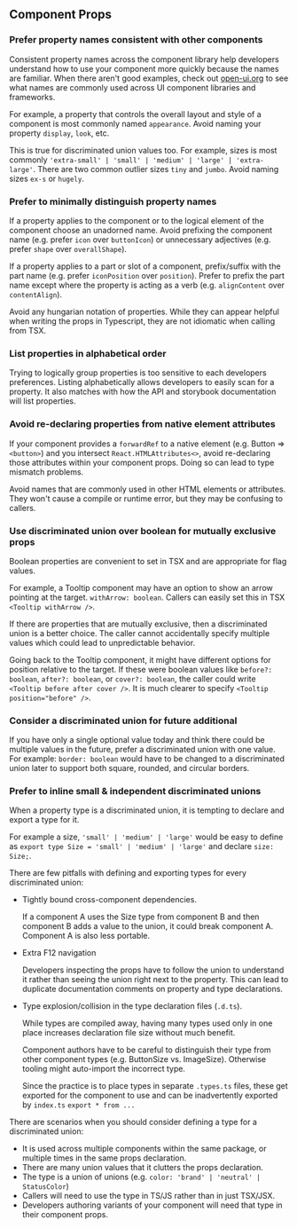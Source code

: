 ## Component Props

### Prefer property names consistent with other components

Consistent property names across the component library help developers understand how to use your component more quickly because the names are familiar. When there aren't good examples, check out [open-ui.org](https://open-ui.org/) to see what names are commonly used across UI component libraries and frameworks.

For example, a property that controls the overall layout and style of a component is most commonly named `appearance`. Avoid naming your property `display`, `look`, etc.

This is true for discriminated union values too. For example, sizes is most commonly `'extra-small' | 'small' | 'medium' | 'large' | 'extra-large'`. There are two common outlier sizes `tiny` and `jumbo`. Avoid naming sizes `ex-s` or `hugely`.

### Prefer to minimally distinguish property names

If a property applies to the component or to the logical element of the component choose an unadorned name. Avoid prefixing the component name (e.g. prefer `icon` over `buttonIcon`) or unnecessary adjectives (e.g. prefer `shape` over `overallShape`).

If a property applies to a part or slot of a component, prefix/suffix with the part name (e.g. prefer `iconPosition` over `position`). Prefer to prefix the part name except where the property is acting as a verb (e.g. `alignContent` over `contentAlign`).

Avoid any hungarian notation of properties. While they can appear helpful when writing the props in Typescript, they are not idiomatic when calling from TSX.

### List properties in alphabetical order

Trying to logically group properties is too sensitive to each developers preferences. Listing alphabetically allows developers to easily scan for a property. It also matches with how the API and storybook documentation will list properties.

### Avoid re-declaring properties from native element attributes

If your component provides a `forwardRef` to a native element (e.g. Button => `<button>`) and you intersect `React.HTMLAttributes<>`, avoid re-declaring those attributes within your component props. Doing so can lead to type mismatch problems.

Avoid names that are commonly used in other HTML elements or attributes. They won't cause a compile or runtime error, but they may be confusing to callers.

### Use discriminated union over boolean for mutually exclusive props

Boolean properties are convenient to set in TSX and are appropriate for flag values.

For example, a Tooltip component may have an option to show an arrow pointing at the target. `withArrow: boolean`. Callers can easily set this in TSX `<Tooltip withArrow />`.

If there are properties that are mutually exclusive, then a discriminated union is a better choice. The caller cannot accidentally specify multiple values which could lead to unpredictable behavior.

Going back to the Tooltip component, it might have different options for position relative to the target. If these were boolean values like `before?: boolean`, `after?: boolean`, or `cover?: boolean`, the caller could write `<Tooltip before after cover />`. It is much clearer to specify `<Tooltip position="before" />`.

### Consider a discriminated union for future additional

If you have only a single optional value today and think there could be multiple values in the future, prefer a discriminated union with one value. For example: `border: boolean` would have to be changed to a discriminated union later to support both square, rounded, and circular borders.

### Prefer to inline small & independent discriminated unions

When a property type is a discriminated union, it is tempting to declare and export a type for it.

For example a size, `'small' | 'medium' | 'large'` would be easy to define as `export type Size = 'small' | 'medium' | 'large'` and declare `size: Size;`.

There are few pitfalls with defining and exporting types for every discriminated union:

- Tightly bound cross-component dependencies.

  If a component A uses the Size type from component B and then component B adds a value to the union, it could break component A. Component A is also less portable.

- Extra F12 navigation

  Developers inspecting the props have to follow the union to understand it rather than seeing the union right next to the property. This can lead to duplicate documentation comments on property and type declarations.

- Type explosion/collision in the type declaration files (`.d.ts`).

  While types are compiled away, having many types used only in one place increases declaration file size without much benefit.

  Component authors have to be careful to distinguish their type from other component types (e.g. ButtonSize vs. ImageSize). Otherwise tooling might auto-import the incorrect type.

  Since the practice is to place types in separate `.types.ts` files, these get exported for the component to use and can be inadvertently exported by `index.ts` `export * from ...`

There are scenarios when you should consider defining a type for a discriminated union:

- It is used across multiple components within the same package, or multiple times in the same props declaration.
- There are many union values that it clutters the props declaration.
- The type is a union of unions (e.g. `color: 'brand' | 'neutral' | StatusColor`)
- Callers will need to use the type in TS/JS rather than in just TSX/JSX.
- Developers authoring variants of your component will need that type in their component props.
